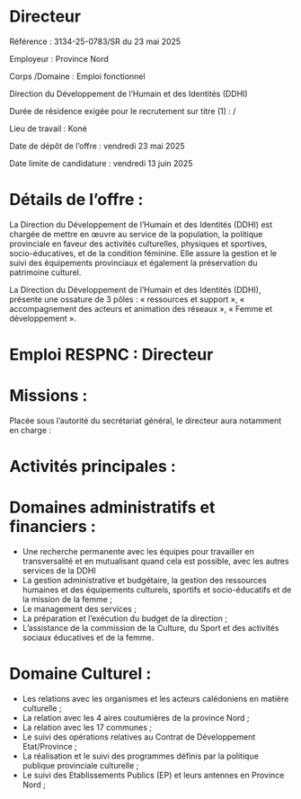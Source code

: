 # Directeur

Référence : 3134-25-0783/SR du 23 mai 2025

Employeur : Province Nord

Corps /Domaine : Emploi fonctionnel

Direction du Développement de l’Humain et des Identités (DDHI)

Durée de résidence exigée pour le recrutement sur titre (1) : /

Lieu de travail : Koné

Date de dépôt de l’offre : vendredi 23 mai 2025

Date limite de candidature : vendredi 13 juin 2025

# Détails de l’offre :

La Direction du Développement de l’Humain et des Identités (DDHI) est chargée de mettre en œuvre au service de la population, la politique provinciale en faveur des activités culturelles, physiques et sportives, socio-éducatives, et de la condition féminine. Elle assure la gestion et le suivi des équipements provinciaux et également la préservation du patrimoine culturel.

La Direction du Développement de l’Humain et des Identités (DDHI), présente une ossature de 3 pôles : « ressources et support », « accompagnement des acteurs et animation des réseaux », « Femme et développement ».

# Emploi RESPNC : Directeur

# Missions :

Placée sous l’autorité du secrétariat général, le directeur aura notamment en charge :

# Activités principales :

# Domaines administratifs et financiers :

- Une recherche permanente avec les équipes pour travailler en transversalité et en mutualisant quand cela est possible, avec les autres services de la DDHI
- La gestion administrative et budgétaire, la gestion des ressources humaines et des équipements culturels, sportifs et socio-éducatifs et de la mission de la femme ;
- Le management des services ;
- La préparation et l’exécution du budget de la direction ;
- L’assistance de la commission de la Culture, du Sport et des activités sociaux éducatives et de la femme.

# Domaine Culturel :

- Les relations avec les organismes et les acteurs calédoniens en matière culturelle ;
- La relation avec les 4 aires coutumières de la province Nord ;
- La relation avec les 17 communes ;
- Le suivi des opérations relatives au Contrat de Développement Etat/Province ;
- La réalisation et le suivi des programmes définis par la politique publique provinciale culturelle ;
- Le suivi des Etablissements Publics (EP) et leurs antennes en Province Nord ;
